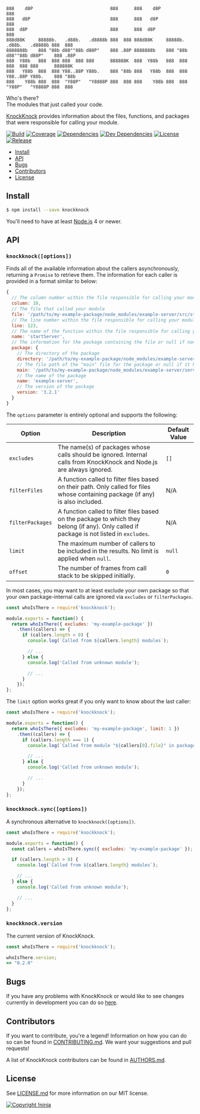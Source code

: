     888    d8P                             888      888    d8P                             888
    888   d8P                              888      888   d8P                              888
    888  d8P                               888      888  d8P                               888
    888d88K     88888b.   .d88b.   .d8888b 888  888 888d88K     88888b.   .d88b.   .d8888b 888  888
    8888888b    888 "88b d88""88b d88P"    888 .88P 8888888b    888 "88b d88""88b d88P"    888 .88P
    888  Y88b   888  888 888  888 888      888888K  888  Y88b   888  888 888  888 888      888888K
    888   Y88b  888  888 Y88..88P Y88b.    888 "88b 888   Y88b  888  888 Y88..88P Y88b.    888 "88b
    888    Y88b 888  888  "Y88P"   "Y8888P 888  888 888    Y88b 888  888  "Y88P"   "Y8888P 888  888

Who's there?  
The modules that just called your code.

[KnockKnock](https://github.com/NotNinja/node-knockknock) provides information about the files, functions, and packages
that were responsible for calling your module.

[![Build](https://img.shields.io/travis/NotNinja/node-knockknock/develop.svg?style=flat-square)](https://travis-ci.org/NotNinja/node-knockknock)
[![Coverage](https://img.shields.io/codecov/c/github/NotNinja/node-knockknock/develop.svg?style=flat-square)](https://codecov.io/gh/NotNinja/node-knockknock)
[![Dependencies](https://img.shields.io/david/NotNinja/node-knockknock.svg?style=flat-square)](https://david-dm.org/NotNinja/node-knockknock)
[![Dev Dependencies](https://img.shields.io/david/dev/NotNinja/node-knockknock.svg?style=flat-square)](https://david-dm.org/NotNinja/node-knockknock?type=dev)
[![License](https://img.shields.io/npm/l/knockknock.svg?style=flat-square)](https://github.com/NotNinja/node-knockknock/blob/master/LICENSE.md)
[![Release](https://img.shields.io/npm/v/knockknock.svg?style=flat-square)](https://www.npmjs.com/package/knockknock)

* [Install](#install)
* [API](#api)
* [Bugs](#bugs)
* [Contributors](#contributors)
* [License](#license)

## Install

``` bash
$ npm install --save knockknock
```

You'll need to have at least [Node.js](https://nodejs.org) 4 or newer.

## API

### `knockknock([options])`

Finds all of the available information about the callers asynchronously, returning a `Promise` to retrieve them. The
information for each caller is provided in a format similar to below:

``` javascript
{
  // The column number within the file responsible for calling your module.
  column: 10,
  // The file that called your module
  file: '/path/to/my-example-package/node_modules/example-server/src/start.js',
  // The line number within the file responsible for calling your module
  line: 123,
  // The name of the function within the file responsible for calling your module (or "<anonymous>" where appropriate)
  name: 'startServer',
  // The information for the package containing the file or null if none could be found
  package: {
    // The directory of the package
    directory: '/path/to/my-example-package/node_modules/example-server',
    // The file path of the "main" file for the package or null if it has none
    main: '/path/to/my-example-package/node_modules/example-server/server.js',
    // The name of the package
    name: 'example-server',
    // The version of the package
    version: '3.2.1'
  }
}
```

The `options` parameter is entirely optional and supports the following:

| Option           | Description                                                                                                                               | Default Value |
| ---------------- | ----------------------------------------------------------------------------------------------------------------------------------------- | ------------- |
| `excludes`       | The name(s) of packages whose calls should be ignored. Internal calls from KnockKnock and Node.js are always ignored.                     | `[]`          |
| `filterFiles`    | A function called to filter files based on their path. Only called for files whose containing package (if any) is also included.          | N/A           |
| `filterPackages` | A function called to filter files based on the package to which they belong (if any). Only called if package is not listed in `excludes`. | N/A           |
| `limit`          | The maximum number of callers to be included in the results. No limit is applied when `null`.                                             | `null`        |
| `offset`         | The number of frames from call stack to be skipped initially.                                                                             | `0`           |

In most cases, you may want to at least exclude your own package so that your own package-internal calls are ignored via
`excludes` or `filterPackages`.

``` javascript
const whoIsThere = require('knockknock');

module.exports = function() {
  return whoIsThere({ excludes: 'my-example-package' })
    .then((callers) => {
      if (callers.length > 0) {
        console.log(`Called from ${callers.length} modules`);

        // ...
      } else {
        console.log('Called from unknown module');

        // ...
      }
    });
};
```

The `limit` option works great if you only want to know about the last caller:

``` javascript
const whoIsThere = require('knockknock');

module.exports = function() {
  return whoIsThere({ excludes: 'my-example-package', limit: 1 })
    .then((callers) => {
      if (callers.length === 1) {
        console.log(`Called from module "${callers[0].file}" in package "${callers[0].package ? callers[0].package.name : '<unknown>'}"`);

        // ...
      } else {
        console.log('Called from unknown module');

        // ...
      }
    });
};
```

### `knockknock.sync([options])`

A synchronous alternative to `knockknock([options])`.

``` javascript
const whoIsThere = require('knockknock');

module.exports = function() {
  const callers = whoIsThere.sync({ excludes: 'my-example-package' });

  if (callers.length > 0) {
    console.log(`Called from ${callers.length} modules`);

    // ...
  } else {
    console.log('Called from unknown module');

    // ...
  }
};
```

### `knockknock.version`

The current version of KnockKnock.

``` javascript
const whoIsThere = require('knockknock');

whoIsThere.version;
=> "0.2.0"
```

## Bugs

If you have any problems with KnockKnock or would like to see changes currently in development you can do so
[here](https://github.com/NotNinja/node-knockknock/issues).

## Contributors

If you want to contribute, you're a legend! Information on how you can do so can be found in
[CONTRIBUTING.md](https://github.com/NotNinja/node-knockknock/blob/master/CONTRIBUTING.md). We want your suggestions and
pull requests!

A list of KnockKnock contributors can be found in
[AUTHORS.md](https://github.com/NotNinja/node-knockknock/blob/master/AUTHORS.md).

## License

See [LICENSE.md](https://github.com/NotNinja/node-knockknock/raw/master/LICENSE.md) for more information on our MIT
license.

[![Copyright !ninja](https://cdn.rawgit.com/NotNinja/branding/master/assets/copyright/base/not-ninja-copyright-186x25.png)](https://not.ninja)
